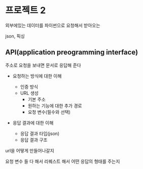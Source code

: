 # 프로젝트 2

외부에있는 데이터를 파이썬으로 요청해서 받아오는

json, 픽싱



## API(application preogramming interface)

주소로 요청을 보내면 문서로 응답해 준다

* 요청하는 방식에 대한 이해
  * 인증 방식
  * URL 생성
    * 기본 주소
    * 원하는 기능에 대한 추가 경로
    * 요청 변수(필수와 선택)

* 응답 결과에 대한 이해
  * 응답 결과 타입(json)
  * 응답 결과 구조





url을 어떻게 만들어나갈지

요청 변수 들 다 해서 리퀘스트 해서 어떤 응답의 형태를 주는지



